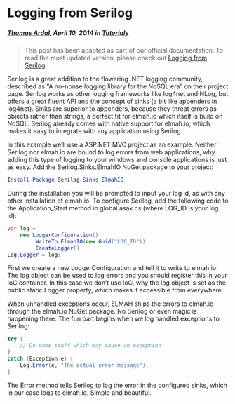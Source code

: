 # Logging from Serilog

##### [Thomas Ardal](http://elmah.io/about/), April 10, 2014 in [Tutorials](/category/tutorials/)

> This post has been adapted as part of our official documentation. To read the most updated version, please check out [Logging from Serilog](http://docs.elmah.io/logging-to-elmah-io-from-serilog/)

Serilog is a great addition to the flowering .NET logging community, described as “A no-nonse logging library for the NoSQL era” on their project page. Serilog works as other logging frameworks like log4net and NLog, but offers a great fluent API and the concept of sinks (a bit like appenders in log4net). Sinks are superior to appenders, because they threat errors as objects rather than strings, a perfect fit for elmah.io which itself is build on NoSQL. Serilog already comes with native support for elmah.io, which makes it easy to integrate with any application using Serilog.

In this example we’ll use a ASP.NET MVC project as an example. Neither Serilog nor elmah.io are bound to log errors from web applications, why adding this type of logging to your windows and console applications is just as easy. Add the Serilog.Sinks.ElmahIO NuGet package to your project:

```powershell
Install-Package Serilog.Sinks.ElmahIO
```

During the installation you will be prompted to input your log id, as with any other installation of elmah.io. To configure Serilog, add the following code to the Application_Start method in global.asax.cs (where LOG_ID is your log id):

```csharp
var log =
    new LoggerConfiguration()
        .WriteTo.ElmahIO(new Guid("LOG_ID"))
        .CreateLogger();
Log.Logger = log;
```

First we create a new LoggerConfiguration and tell it to write to elmah.io. The log object can be used to log errors and you should register this in your IoC container. In this case we don’t use IoC, why the log object is set as the public static Logger property, which makes it accessible from everywhere.

When unhandled exceptions occur, ELMAH ships the errors to elmah.io through the elmah.io NuGet package. No Serilog or even magic is happening there. The fun part begins when we log handled exceptions to Serilog:

```csharp
try {
    // Do some stuff which may cause an exception
}
catch (Exception e) {
    Log.Error(e, "The actual error message");
}
```

The Error method tells Serilog to log the error in the configured sinks, which in our case logs to elmah.io. Simple and beautiful.